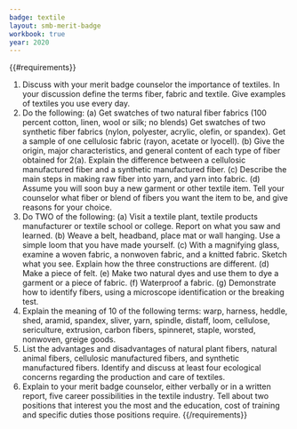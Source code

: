 ```yaml
---
badge: textile
layout: smb-merit-badge
workbook: true
year: 2020
---
```


{{#requirements}}
1. Discuss with your merit badge counselor the importance of textiles. In your discussion define the terms fiber, fabric and textile. Give examples of textiles you use every day.
2. Do the following:
    (a) Get swatches of two natural fiber fabrics (100 percent cotton, linen, wool or silk; no blends) Get swatches of two synthetic fiber fabrics (nylon, polyester, acrylic, olefin, or spandex). Get a sample of one cellulosic fabric (rayon, acetate or lyocell).
    (b) Give the origin, major characteristics, and general content of each type of fiber obtained for 2(a). Explain the difference between a cellulosic manufactured fiber and a synthetic manufactured fiber.
    (c) Describe the main steps in making raw fiber into yarn, and yarn into fabric.
    (d) Assume you will soon buy a new garment or other textile item. Tell your counselor what fiber or blend of fibers you want the item to be, and give reasons for your choice.
3. Do TWO of the following:
    (a) Visit a textile plant, textile products manufacturer or textile school or college. Report on what you saw and learned.
    (b) Weave a belt, headband, place mat or wall hanging. Use a simple loom that you have made yourself.
    (c) With a magnifying glass, examine a woven fabric, a nonwoven fabric, and a knitted fabric. Sketch what you see. Explain how the three constructions are different.
    (d) Make a piece of felt.
    (e) Make two natural dyes and use them to dye a garment or a piece of fabric.
    (f) Waterproof a fabric.
    (g) Demonstrate how to identify fibers, using a microscope identification or the breaking test.
4. Explain the meaning of 10 of the following terms: warp, harness, heddle, shed, aramid, spandex, sliver, yarn, spindle, distaff, loom, cellulose, sericulture, extrusion, carbon fibers, spinneret, staple, worsted, nonwoven, greige goods.
5. List the advantages and disadvantages of natural plant fibers, natural animal fibers, cellulosic manufactured fibers, and synthetic manufactured fibers. Identify and discuss at least four ecological concerns regarding the production and care of textiles.
6. Explain to your merit badge counselor, either verbally or in a written report, five career possibilities in the textile industry. Tell about two positions that interest you the most and the education, cost of training and specific duties those positions require.
{{/requirements}}
